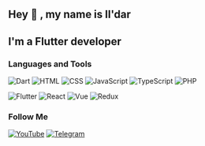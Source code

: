 ## Hey 👋 , my name is Il'dar
## I'm a Flutter developer

### Languages and Tools
![Dart](https://img.shields.io/badge/-Dart-66FF00?style=flat&logo)
![HTML](https://img.shields.io/badge/-HTML-FF8C00?style=flat&logo)
![CSS](https://img.shields.io/badge/-CSS-1E90FF?style=flat&logo)
![JavaScript](https://img.shields.io/badge/-JavaScript-FFFF00?style=flat&logo)
![TypeScript](https://img.shields.io/badge/-TypeScript-1E90FF?style=flat&logo)
![PHP](https://img.shields.io/badge/-PHP-474A8A?style=flat&logo)

![Flutter](https://img.shields.io/badge/-Flutter-1E90FF?style=flat&logo)
![React](https://img.shields.io/badge/-React-00FFFF?style=flat&logo)
![Vue](https://img.shields.io/badge/-Vue-00FF00?style=flat&logo)
![Redux](https://img.shields.io/badge/-Redux-5A009D?style=flat&logo)

### Follow Me
[![YouTube](https://img.shields.io/badge/-YouTube-090909?style=flat&logo=YouTube&logoColor=FF0000)](https://www.youtube.com/channel/UCNkLRIFzquWOpZeGKlYBxYA)
[![Telegram](https://img.shields.io/badge/-Telegram-090909?style=flat&logo=telegram&logoColor=27A0D9)](https://t.me/garifullinblog)